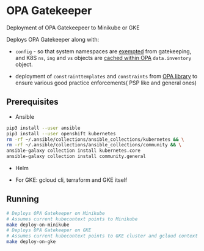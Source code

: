 # OPA Gatekeeper

Deployment of OPA Gatekeepeer to Minikube or GKE

Deploys OPA Gatekeeper along with:

* `config` - so that system namespaces are [exempted](https://open-policy-agent.github.io/gatekeeper/website/docs/exempt-namespaces/) from gatekeeping,  and K8S `ns`, `ing` and `vs` objects are [cached within OPA](https://open-policy-agent.github.io/gatekeeper/website/docs/sync) `data.inventory` object.

* deployment of  `constrainttemplates` and `constraints` from [OPA library](https://github.com/open-policy-agent/gatekeeper-library/tree/master/library) to ensure various good practice enforcements( PSP like and general ones)

## Prerequisites

* Ansible

```bash
pip3 install --user ansible
pip3 install --user openshift kubernetes
rm -rf ~/.ansible/collections/ansible_collections/kubernetes && \
rm -rf ~/.ansible/collections/ansible_collections/community && \
ansible-galaxy collection install kubernetes.core
ansible-galaxy collection install community.general
```

* Helm

* For GKE: gcloud cli, terraform and GKE itself

## Running

```bash
# Deploys OPA Gatekeeper on Minikube
# Assumes current kubecontext points to Minikube
make deploy-on-minikube
# Deploys OPA Gatekeeper on GKE
# Assumes current kubecontext points to GKE cluster and gcloud context to project where GKE cluster is deployed
make deploy-on-gke
```
